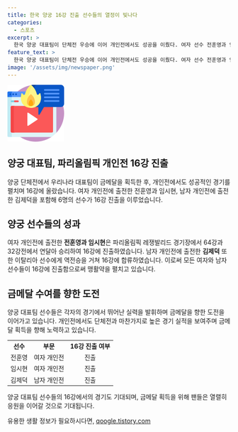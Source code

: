 ```yaml
---
title: 한국 양궁 16강 진출 선수들의 열정이 빛나다
categories:
  - 스포츠
excerpt: >
  한국 양궁 대표팀이 단체전 우승에 이어 개인전에서도 성공을 이뤘다. 여자 선수 전훈영과 임시현은 64강과 32강에서 승리하며 16강에 진출했고, 남자 선수 김제덕도 이탈리아 선수를 이겨 16강에 올랐다. 모두 16강에 진출하며 기대를 모았다. 관련 소식은 YTN에서 확인할 수 있다.
feature_text: >
  한국 양궁 대표팀이 단체전 우승에 이어 개인전에서도 성공을 이뤘다. 여자 선수 전훈영과 임시현은 64강과 32강에서 승리하며 16강에 진출했고, 남자 선수 김제덕도 이탈리아 선수를 이겨 16강에 올랐다. 모두 16강에 진출하며 기대를 모았다. 관련 소식은 YTN에서 확인할 수 있다.
image: '/assets/img/newspaper.png'
---
```


<p><img src="/assets/img/news.png" alt="rentncar 속보" /></p>

<h2>양궁 대표팀, 파리올림픽 개인전 16강 진출</h2>

<p data-ke-size="size16">양궁 단체전에서 우리나라 대표팀이 금메달을 획득한 후, 개인전에서도 성공적인 경기를 펼치며 16강에 올랐습니다. 여자 개인전에 출전한 전훈영과 임시현, 남자 개인전에 출전한 김제덕을 포함해 6명의 선수가 16강 진출을 이루었습니다.</p>

<h2>양궁 선수들의 성과</h2>

<p data-ke-size="size16">여자 개인전에 출전한 <b>전훈영과 임시현</b>은 파리올림픽 레쟁발리드 경기장에서 64강과 32강전에서 연달아 승리하여 16강에 진출하였습니다. 남자 개인전에 출전한 <b>김제덕</b> 또한 이탈리아 선수에게 역전승을 거쳐 16강에 합류하였습니다. 이로써 모든 여자와 남자 선수들이 16강에 진출함으로써 맹활약을 펼치고 있습니다.</p>

<h2>금메달 수여를 향한 도전</h2>

<p data-ke-size="size16">양궁 대표팀 선수들은 각자의 경기에서 뛰어난 실력을 발휘하며 금메달을 향한 도전을 이어가고 있습니다. 개인전에서도 단체전과 마찬가지로 높은 경기 실적을 보여주며 금메달 획득을 향해 노력하고 있습니다.</p>

<table>
  <tr>
    <td style="text-align: center; height: 17px;"><b>선수</b></td>
    <td style="text-align: center; height: 17px;"><b>부문</b></td>
    <td style="text-align: center; height: 17px;"><b>16강 진출 여부</b></td>
  </tr>
  <tr>
    <td style="text-align: center; height: 17px;">전훈영</td>
    <td style="text-align: center; height: 17px;">여자 개인전</td>
    <td style="text-align: center; height: 17px;">진출</td>
  </tr>
  <tr>
    <td style="text-align: center; height: 17px;">임시현</td>
    <td style="text-align: center; height: 17px;">여자 개인전</td>
    <td style="text-align: center; height: 17px;">진출</td>
  </tr>
  <tr>
    <td style="text-align: center; height: 17px;">김제덕</td>
    <td style="text-align: center; height: 17px;">남자 개인전</td>
    <td style="text-align: center; height: 17px;">진출</td>
  </tr>
</table>

<p data-ke-size="size16">양궁 대표팀 선수들의 16강에서의 경기도 기대되며, 금메달 획득을 위해 팬들은 열렬히 응원을 이어갈 것으로 기대됩니다.</p>
유용한 생활 정보가 필요하시다면, <a href="https://qoogle.tistory.com" rel="dofollow">qoogle.tistory.com</a>


